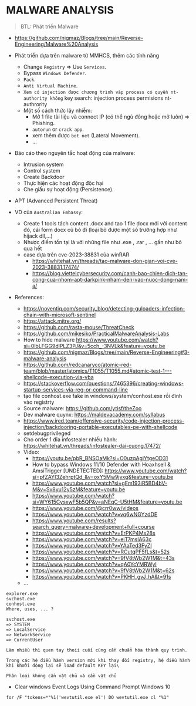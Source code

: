 # MALWARE ANALYSIS
> BTL: Phát triển Malware
- https://github.com/nigmaz/Blogs/tree/main/Reverse-Engineering/Malware%20Analysis
- Phát triển dựa trên malware từ MMHCS, thêm các tính năng
    * Change `Registry` => Use `Services`.
    * Bypass `Windows Defender`.
    * `Pack`.
    * `Anti Virtual Machine`.
    * `Xem có injection được chương trình vàp process có quyền nt-authority không` key search: injection process permisions nt-authrority
    * Một số cách thức lây nhiễm:
        + Mở 1 file tài liệu và connect IP (có thể ngủ đông hoặc mở luôn) => Phishing.
        + `autorun` or `crack app`.
        + xem thêm được `bot net` (Lateral Movement).
        + ...
- Báo cáo theo nguyên tắc hoạt động của malware:
    * Intrusion system
    * Control system
    * Create Backdoor 
    * Thực hiện các hoạt động độc hại
    * Che giấu sự hoạt động (Persistence).

- APT (Advanced Persistent Threat)
- VD của `Australian Embassy`:
    * Create 1 tools tách content .docx and tao 1 file docx mới với content đó, cái form docx cũ bỏ đi (loại bỏ được một số trường hợp như hijack dll,...)
    * Nhược điểm tồn tại là với những file như .exe , .rar , ... gần như bỏ qua hết
    * case dựa trên cve-2023-38831 của winRAR
       + https://whitehat.vn/threads/tao-malware-don-gian-voi-cve-2023-38831.17474/
       + https://blog.viettelcybersecurity.com/canh-bao-chien-dich-tan-cong-cua-nhom-apt-darkpink-nham-den-vao-nuoc-dong-nam-a/

- References:
   * https://noventiq.com/security_blog/detecting-guloaders-infection-chain-with-microsoft-sentinel
   * https://attack.mitre.org/
   * https://github.com/rasta-mouse/ThreatCheck
   * https://github.com/mikesiko/PracticalMalwareAnalysis-Labs
   * How to hide malware https://www.youtube.com/watch?si=0lbLFGG9dlPLZ3PJ&v=5cch_-3NVLk&feature=youtu.be
   * https://github.com/nigmaz/Blogs/tree/main/Reverse-Engineering#3-malware-analysis
   * https://github.com/redcanaryco/atomic-red-team/blob/master/atomics/T1055/T1055.md#atomic-test-1---shellcode-execution-via-vba
   * https://stackoverflow.com/questions/7465396/creating-windows-startup-services-via-reg-or-command-line
   * tạo file conhost.exe fake in windows/system/conhost.exe rồi đính vào registrty
   * Source malware: https://github.com/ytisf/theZoo
   * Dev malware quynx: https://maldevacademy.com/syllabus
   * https://www.ired.team/offensive-security/code-injection-process-injection/backdooring-portable-executables-pe-with-shellcode
   * setdebugprivileged
   * Cho order 1 đĩa infostealer nhiều hành: https://whitehat.vn/threads/infostealer-dai-cuong.17472/
   * Video:
      + https://youtu.be/pbR_BNSOaMk?si=O0uzqAgjYtgeOD31
      + How to bypass Windows 11/10 Defender with Hoaxhsell & AmsiTrigger [UNDETECTED]: https://www.youtube.com/watch?si=pfZAYI3ZehrptQd_&v=oxY5Mw9jvxg&feature=youtu.be
      + https://www.youtube.com/watch?si=gEm193iR5BD4bV-M&v=Sv8yu12y5zM&feature=youtu.be
      + https://www.youtube.com/watch?si=WY615CysxwF5b5QP&v=aNEqC-U5tHM&feature=youtu.be
      + https://www.youtube.com/@crr0ww/videos
      + https://www.youtube.com/watch?v=vq6wNGYzdDE
      + https://www.youtube.com/results?search_query=malware+development+full+course
      + https://www.youtube.com/watch?v=ErPKP4Ms28s
      + https://www.youtube.com/watch?v=eiT7mslA63c
      + https://www.youtube.com/watch?v=YAaTed3FyZI
      + https://www.youtube.com/watch?v=RCutqPF5fLs&t=52s
      + https://www.youtube.com/watch?v=9fV8tWb2W1M&t=43s
      + https://www.youtube.com/watch?v=qA0YcYMRWyI
      + https://www.youtube.com/watch?v=9fV8tWb2W1M&t=62s
      + https://www.youtube.com/watch?v=PKHH_gvJ_hA&t=91s
   * ...
```
explorer.exe
svchost.exe
conhost.exe
Where, uses, ... ?

svchost.exe
=> SYSTEM
=> LocalService
=> NetworkService
=> CurrentUser
```
```
Làm nhiều thì quen tay thoii cuối cùng cần chuẩn hóa thành quy trình.

Trong các hệ điều hành version mới khi thay đổi registry, hệ điều hành khi khơởi động lại sẽ load default KEY lại\

Phân loại không cần vật chủ và cần vật chủ
```

- Clear windows Event Logs Using Command Prompt Windows 10

```batch
for /F "tokens=*"%1('wevtutil.exe el') DO wevtutil.exe cl "%1"
```

